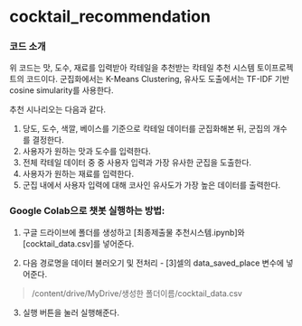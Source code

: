 # cocktail_recommendation

### 코드 소개
위 코드는 맛, 도수, 재료를 입력받아 칵테일을 추천받는 칵테일 추천 시스템 토이프로젝트의 코드이다.
군집화에서는 K-Means Clustering, 유사도 도출에서는 TF-IDF 기반 cosine simularity를 사용한다.

추천 시나리오는 다음과 같다.

1. 당도, 도수, 색깔, 베이스를 기준으로 칵테일 데이터를 군집화해본 뒤, 군집의 개수를 결정한다.
2. 사용자가 원하는 맛과 도수를 입력한다.
3. 전체 칵테일 데이터 중 중 사용자 입력과 가장 유사한 군집을 도출한다.
4. 사용자가 원하는 재료를 입력한다.
5. 군집 내에서 사용자 입력에 대해 코사인 유사도가 가장 높은 데이터를 출력한다.

### Google Colab으로 챗봇 실행하는 방법:

1. 구글 드라이브에 폴더를 생성하고 [최종제출물 추천시스템.ipynb]와 [cocktail_data.csv]를 넣어준다.

2. 다음 경로명을 데이터 불러오기 및 전처리 - [3]셀의 data_saved_place 변수에 넣어준다.

> /content/drive/MyDrive/생성한 폴더이름/cocktail_data.csv

3. 실행 버튼을 눌러 실행해준다.
